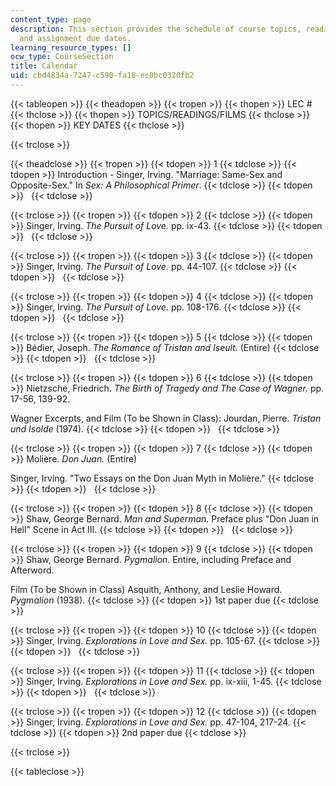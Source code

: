 ```yaml
---
content_type: page
description: This section provides the schedule of course topics, readings, films,
  and assignment due dates.
learning_resource_types: []
ocw_type: CourseSection
title: Calendar
uid: cbd4834a-7247-c590-fa18-ec0bc0320fb2
---
```


{{< tableopen >}}
{{< theadopen >}}
{{< tropen >}}
{{< thopen >}}
LEC #
{{< thclose >}}
{{< thopen >}}
TOPICS/READINGS/FILMS
{{< thclose >}}
{{< thopen >}}
KEY DATES
{{< thclose >}}

{{< trclose >}}

{{< theadclose >}}
{{< tropen >}}
{{< tdopen >}}
1
{{< tdclose >}}
{{< tdopen >}}
Introduction - Singer, Irving. "Marriage: Same-Sex and Opposite-Sex." In _Sex: A Philosophical Primer_.
{{< tdclose >}}
{{< tdopen >}}
 
{{< tdclose >}}

{{< trclose >}}
{{< tropen >}}
{{< tdopen >}}
2
{{< tdclose >}}
{{< tdopen >}}
Singer, Irving. _The Pursuit of Love._ pp. ix-43.
{{< tdclose >}}
{{< tdopen >}}
 
{{< tdclose >}}

{{< trclose >}}
{{< tropen >}}
{{< tdopen >}}
3
{{< tdclose >}}
{{< tdopen >}}
Singer, Irving. _The Pursuit of Love._ pp. 44-107.
{{< tdclose >}}
{{< tdopen >}}
 
{{< tdclose >}}

{{< trclose >}}
{{< tropen >}}
{{< tdopen >}}
4
{{< tdclose >}}
{{< tdopen >}}
Singer, Irving. _The Pursuit of Love._ pp. 108-176.
{{< tdclose >}}
{{< tdopen >}}
 
{{< tdclose >}}

{{< trclose >}}
{{< tropen >}}
{{< tdopen >}}
5
{{< tdclose >}}
{{< tdopen >}}
Bédier, Joseph. _The Romance of Tristan and Iseult._ (Entire)
{{< tdclose >}}
{{< tdopen >}}
 
{{< tdclose >}}

{{< trclose >}}
{{< tropen >}}
{{< tdopen >}}
6
{{< tdclose >}}
{{< tdopen >}}
Nietzsche, Friedrich. _The Birth of Tragedy and The Case of Wagner._ pp. 17-56, 139-92.  
  
Wagner Excerpts, and Film (To be Shown in Class): Jourdan, Pierre. _Tristan und Isolde_ (1974).
{{< tdclose >}}
{{< tdopen >}}
 
{{< tdclose >}}

{{< trclose >}}
{{< tropen >}}
{{< tdopen >}}
7
{{< tdclose >}}
{{< tdopen >}}
Molière. _Don Juan._ (Entire)  
  
Singer, Irving. "Two Essays on the Don Juan Myth in Molière."
{{< tdclose >}}
{{< tdopen >}}
 
{{< tdclose >}}

{{< trclose >}}
{{< tropen >}}
{{< tdopen >}}
8
{{< tdclose >}}
{{< tdopen >}}
Shaw, George Bernard. _Man and Superman_. Preface plus "Don Juan in Hell" Scene in Act III.
{{< tdclose >}}
{{< tdopen >}}
 
{{< tdclose >}}

{{< trclose >}}
{{< tropen >}}
{{< tdopen >}}
9
{{< tdclose >}}
{{< tdopen >}}
Shaw, George Bernard. _Pygmalion_. Entire, including Preface and Afterword.  
  
Film (To be Shown in Class) Asquith, Anthony, and Leslie Howard. _Pygmalion_ (1938).
{{< tdclose >}}
{{< tdopen >}}
1st paper due
{{< tdclose >}}

{{< trclose >}}
{{< tropen >}}
{{< tdopen >}}
10
{{< tdclose >}}
{{< tdopen >}}
Singer, Irving. _Explorations in Love and Sex._ pp. 105-67.
{{< tdclose >}}
{{< tdopen >}}
 
{{< tdclose >}}

{{< trclose >}}
{{< tropen >}}
{{< tdopen >}}
11
{{< tdclose >}}
{{< tdopen >}}
Singer, Irving. _Explorations in Love and Sex._ pp. ix-xiii, 1-45.
{{< tdclose >}}
{{< tdopen >}}
 
{{< tdclose >}}

{{< trclose >}}
{{< tropen >}}
{{< tdopen >}}
12
{{< tdclose >}}
{{< tdopen >}}
Singer, Irving. _Explorations in Love and Sex._ pp. 47-104, 217-24.
{{< tdclose >}}
{{< tdopen >}}
2nd paper due
{{< tdclose >}}

{{< trclose >}}

{{< tableclose >}}